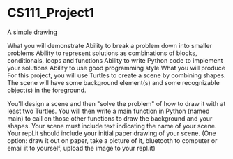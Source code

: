 # CS111_Project1
A simple drawing

What you will demonstrate
Ability to break a problem down into smaller problems
Ability to represent solutions as combinations of blocks, conditionals, loops and functions
Ability to write Python code to implement your solutions
Ability to use good programming style
What you will produce
For this project, you will use Turtles to create a scene by combining shapes.  The scene will have some background element(s) and some recognizable object(s) in the foreground.  

You'll design a scene and then "solve the problem" of how to draw it with at least two Turtles. You will then write a main function in Python (named main) to call on those other functions to draw the background and your shapes.
Your scene must include text indicating the name of your scene.
Your repl.it should include your initial paper drawing of your scene.  (One option:  draw it out on paper, take a picture of it, bluetooth to computer or email it to yourself, upload the image to your repl.it)
